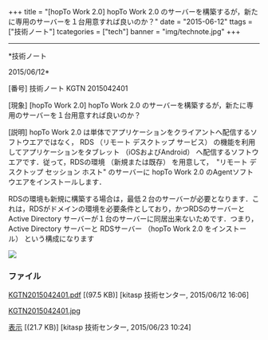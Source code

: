 ﻿+++
title = "[hopTo Work 2.0] hopTo Work 2.0 のサーバーを構築するが，新たに専用のサーバーを１台用意すれば良いのか？"
date = "2015-06-12"
ttags = ["技術ノート"]
tcategories = ["tech"]
banner = "img/technote.jpg"
+++

-----------------------------------------------------------------------------------------------------------------------------

*技術ノート

2015/06/12*


[番号]
技術ノート KGTN 2015042401

[現象]
[hopTo Work 2.0] hopTo Work 2.0
のサーバーを構築するが，新たに専用のサーバーを１台用意すれば良いのか？

[説明]
hopTo Work 2.0
は単体でアプリケーションをクライアントへ配信するソフトウエアではなく，
RDS （リモート デスクトップ サービス）
の機能を利用してアプリケーションをタブレット （iOSおよびAndroid）
へ配信するソフトウエアです．従って，RDSの環境 （新規または既存）
を用意して，　"リモート デスクトップ セッション ホスト" のサーバーに
hopTo Work 2.0 のAgentソフトウエアをインストールします．

RDSの環境も新規に構築する場合は，最低２台のサーバーが必要となります．これは，RDSがドメインの環境を必要条件としており，かつRDSのサーバーとActive
Directory サーバーが１台のサーバーに同居出来ないためです．つまり，
Active Directory サーバーと RDSサーバー （hopTo Work 2.0
をインストール） という構成になります

![](http://techreport.kitasp.net/attachments/download/2048/KGTN2015042401.jpg)


### ファイル

 
 


[KGTN2015042401.pdf](http://techreport.kitasp.net/attachments/download/1903/KGTN2015042401.pdf)
 [(97.5 KB)] [kitasp 技術センター, 2015/06/12
16:06]

[KGTN2015042401.jpg](http://techreport.kitasp.net/attachments/download/2048/KGTN2015042401.jpg)

[表示](http://techreport.kitasp.net/attachments/2048/KGTN2015042401.jpg "表示")
 [(21.7 KB)] [kitasp 技術センター, 2015/06/23
10:24]


 


 

